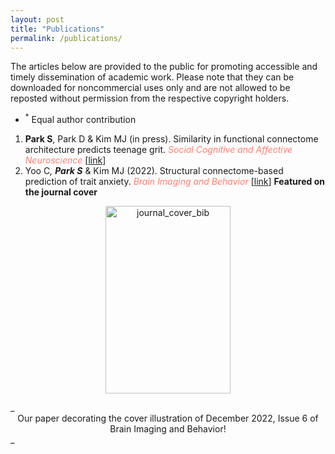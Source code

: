 ```yaml
--- 
layout: post
title: "Publications"
permalink: /publications/
---
```


The articles below are provided to the public for promoting accessible and timely dissemination of academic work. 
Please note that they can be downloaded for noncommercial uses only and are not allowed to be reposted without permission from the respective copyright holders. 


- <sup>*</sup> Equal author contribution

  
1. **Park S**, Park D & Kim MJ (in press). Similarity in functional connectome architecture predicts teenage grit. _<span style='color: salmon;'> Social Cognitive and Affective Neuroscience </span>_ [[link](https://www.biorxiv.org/content/10.1101/2023.02.23.529637v1)]
1. Yoo C<sup>*</sup>, **Park S**<sup>*</sup> & Kim MJ (2022). Structural connectome-based prediction of trait anxiety. _<span style='color: salmon;'> Brain Imaging and Behavior </span>_ [[link](https://link.springer.com/article/10.1007/s11682-022-00700-2)] **Featured on the journal cover**

<p align="center">
    <img width="200" height="300" src="https://github.com/suzanpark/suzanpark.github.io/assets/143306172/9b56dea6-d9cd-4de9-b7e2-914eb2ed32ac" alt="journal_cover_bib">
    <em></em>  
</p>
_<div align="center">
  Our paper decorating the cover illustration of December 2022, Issue 6 of Brain Imaging and Behavior!
</div>_

